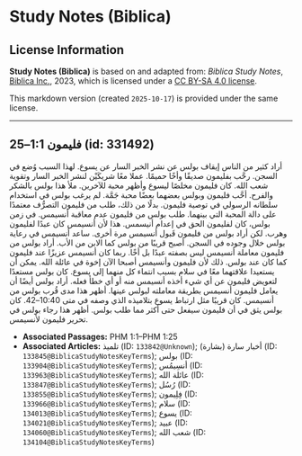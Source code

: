 # Study Notes (Biblica)

## License Information

**Study Notes (Biblica)** is based on and adapted from: _Biblica Study Notes_, [Biblica Inc.](https://www.biblica.com/), 2023, which is licensed under a [CC BY-SA 4.0 license](https://creativecommons.org/licenses/by-sa/4.0/legalcode.en).

This markdown version (created `2025-10-17`) is provided under the same license.



--------------------------------

## فليمون 1:1–25 (id: 331492)

أراد كثير من الناس إيقاف بولس عن نشر الخبر السار عن يسوع. لهذا السبب وُضع في السجن. رحَّب بفليمون صديقًا وأخًا حميمًا. عملا معًا شريكَيْن لنشر الخبر السار وتقوية شعب الله. كان فليمون مخلصًا ليسوع وأظهر محبة للآخرين. ملأ هذا بولس بالشكر والفرح. أحَّب فليمون وبولس بعضهما بعضًا محبة جَمَّة. لم يرغب بولس في استخدام سلطانه الرسولي في توصية فليمون. بدلًا من ذلك، طلب من فليمون التصرُّف معتمدًا على دالة المحبة التي بينهما. طلب بولس من فليمون عدم معاقبة أنسيمس. في زمن بولس، كان لفليمون الحق في إعدام أنيسمس. هذا لأن أنسيمس كان عبدًا لفليمون وهرب. لكن أراد بولس من فليمون قَبول أنسيمس مرة أخرى. ساعد أنسيمس في رعاية بولس خلال وجوده في السجن. أصبح قريبًا من بولس كما الابن من الأب. أراد بولس من فليمون معاملة أنسيمس ليس بصفته عبدًا بل أخًا. ربما كان أنسيمس عزيزًا عند فليمون كما كان عند بولس. ذلك لأن فليمون وأنسيمس أصبحا الآن إخوة في عائلة الله. يمكن أن يستعيدا علاقتهما معًا في سلام بسبب انتماء كل منهما إلى يسوع. كان بولس مستعدًا لتعويض فليمون عن أي شيء أخذه أنسيمس منه أو أي خطأ فعله. أراد بولس أيضًا أن يعامل فليمون أنسيمس بطريقة معاملته لبولس عينها. أظهر هذا مدى قُرب بولس من أنسيمس. كان قريبًا مثل ارتباط يسوع بتلاميذه الذي وصفه في متى 10:40–42\. كان بولس يثق في أن فليمون سيفعل حتى أكثر مما طلب بولس. أظهر هذا رجاء بولس في تحرير فليمون لأنسيمس.

* **Associated Passages:** PHM 1:1–PHM 1:25
* **Associated Articles:** تلميذ (ID: `133842@Unknown`); أخبار سارة (بشارة) (ID: `133845@BiblicaStudyNotesKeyTerms`); بولس (ID: `133904@BiblicaStudyNotesKeyTerms`);  أنسِيمُس (ID: `133963@BiblicaStudyNotesKeyTerms`); عائلة الله (ID: `133847@BiblicaStudyNotesKeyTerms`); رُسُل (ID: `133855@BiblicaStudyNotesKeyTerms`); فِلِيمون (ID: `133966@BiblicaStudyNotesKeyTerms`); سلام (ID: `134013@BiblicaStudyNotesKeyTerms`); يسوع (ID: `134021@BiblicaStudyNotesKeyTerms`); عبيد (ID: `134060@BiblicaStudyNotesKeyTerms`); شعب الله (ID: `134104@BiblicaStudyNotesKeyTerms`)

